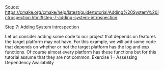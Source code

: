 
Souce:
https://cmake.org/cmake/help/latest/guide/tutorial/Adding%20System%20Introspection.html#step-7-adding-system-introspection

Step 7: Adding System Introspection

Let us consider adding some code to our project that depends on features the target platform may not have. For this example, we will add some code that depends on whether or not the target platform has the log and exp functions. Of course almost every platform has these functions but for this tutorial assume that they are not common.
Exercise 1 - Assessing Dependency Availability

